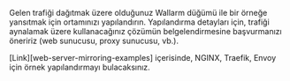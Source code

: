 Gelen trafiği dağıtmak üzere olduğunuz Wallarm düğümü ile bir örneğe yansıtmak için ortamınızı yapılandırın. Yapılandırma detayları için, trafiği aynalamak üzere kullanacağınız çözümün belgelendirmesine başvurmanızı öneririz (web sunucusu, proxy sunucusu, vb.).

[Link][web-server-mirroring-examples] içerisinde, NGINX, Traefik, Envoy için örnek yapılandırmayı bulacaksınız.